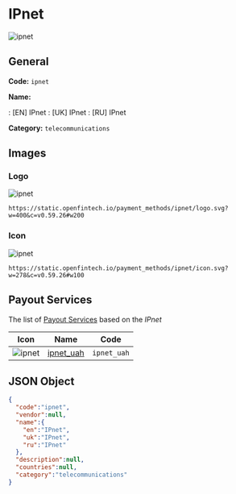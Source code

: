 
# IPnet 
![ipnet](https://static.openfintech.io/payment_methods/ipnet/logo.svg?w=400&c=v0.59.26#w200)  

## General 
**Code:** `ipnet` 
 
**Name:** 
 
:	[EN] IPnet 
:	[UK] IPnet 
:	[RU] IPnet 
 
**Category:** `telecommunications` 
 

## Images 

### Logo 
![ipnet](https://static.openfintech.io/payment_methods/ipnet/logo.svg?w=400&c=v0.59.26#w200)  

```
https://static.openfintech.io/payment_methods/ipnet/logo.svg?w=400&c=v0.59.26#w200
```  

### Icon 
![ipnet](https://static.openfintech.io/payment_methods/ipnet/icon.svg?w=278&c=v0.59.26#w100)  

```
https://static.openfintech.io/payment_methods/ipnet/icon.svg?w=278&c=v0.59.26#w100
```  

## Payout Services 
 
The list of [Payout Services](/payout-services/) based on the _IPnet_ 

|Icon|Name|Code| 
|:---:|:---:|:---:| 
|![ipnet](https://static.openfintech.io/payout_methods/ipnet/icon.svg?w=278&c=v0.59.26#w40) |[ipnet_uah](/payout-services/ipnet_uah/)|`ipnet_uah`| 
 

## JSON Object 

```json
{
  "code":"ipnet",
  "vendor":null,
  "name":{
    "en":"IPnet",
    "uk":"IPnet",
    "ru":"IPnet"
  },
  "description":null,
  "countries":null,
  "category":"telecommunications"
}
```  
